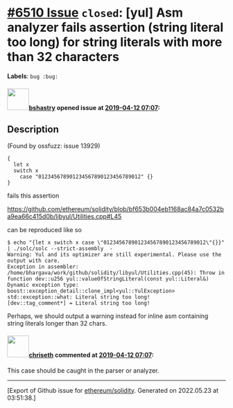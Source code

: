 # [\#6510 Issue](https://github.com/ethereum/solidity/issues/6510) `closed`: [yul] Asm analyzer fails assertion (string literal too long) for string literals with more than 32 characters
**Labels**: `bug :bug:`


#### <img src="https://avatars.githubusercontent.com/u/2388185?v=4" width="50">[bshastry](https://github.com/bshastry) opened issue at [2019-04-12 07:07](https://github.com/ethereum/solidity/issues/6510):

## Description

(Found by ossfuzz: issue 13929)

```
{
  let x
  switch x
    case "012345678901234567890123456789012" {}
}
```

fails this assertion

https://github.com/ethereum/solidity/blob/bf653b004eb1168ac84a7c0532ba9ea66c415d0b/libyul/Utilities.cpp#L45

can be reproduced like so
```
$ echo "{let x switch x case \"012345678901234567890123456789012\"{}}" | ./solc/solc --strict-assembly  -
Warning: Yul and its optimizer are still experimental. Please use the output with care.
Exception in assembler: /home/bhargava/work/github/solidity/libyul/Utilities.cpp(45): Throw in function dev::u256 yul::valueOfStringLiteral(const yul::Literal&)
Dynamic exception type: boost::exception_detail::clone_impl<yul::YulException>
std::exception::what: Literal string too long!
[dev::tag_comment*] = Literal string too long!
```

Perhaps, we should output a warning instead for inline asm containing string literals longer than 32 chars.

#### <img src="https://avatars.githubusercontent.com/u/9073706?v=4" width="50">[chriseth](https://github.com/chriseth) commented at [2019-04-12 07:07](https://github.com/ethereum/solidity/issues/6510#issuecomment-483640264):

This case should be caught in the parser or analyzer.


-------------------------------------------------------------------------------



[Export of Github issue for [ethereum/solidity](https://github.com/ethereum/solidity). Generated on 2022.05.23 at 03:51:38.]
